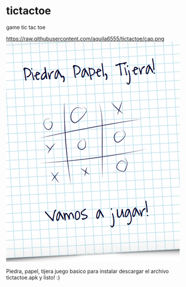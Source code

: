 # tictactoe
game tic tac toe

https://raw.githubusercontent.com/aquila6555/tictactoe/cap.png
![Screenshot](cap.png) 

 Piedra, papel, tijera
 juego basico 
 para instalar descargar el archivo tictactoe.apk 
 y listo! :)

